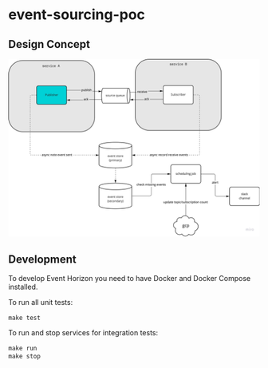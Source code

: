 # event-sourcing-poc

## Design Concept

![plot](./docs/images/event-sourcing.jpg)

## Development

To develop Event Horizon you need to have Docker and Docker Compose installed.

To run all unit tests:
```shell
make test
```

To run and stop services for integration tests:
```shell
make run
make stop
```
